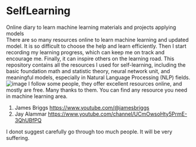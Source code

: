 # SelfLearning
Online diary to learn machine learning materials and projects applying models  
There are so many resources online to learn machine learning and updated model. It is so difficult to choose the help and learn efficiently. Then I start recording my learning progress, which can keep me on track and encourage me. Finally, it can inspire others on the learning road. 
This repository contains all the resources I used for self-learning, including the basic foundation math and statistic theory, neural network unit, and meaningful models, especially in Natural Language Processing (NLP) fields. 
![image](https://user-images.githubusercontent.com/30304636/208699270-aaf41cd6-47ab-4a83-9c97-0a69fe5e33cf.png)
I follow some people, they offer excellent resources online, and mostly are free. Many thanks to them. You can find any resource you need in machine learning area.
1.  James Briggs https://www.youtube.com/@jamesbriggs
2.  Jay Alammar  https://www.youtube.com/channel/UCmOwsoHty5PrmE-3QhUBfPQ

I donot suggest carefully go through too much people. It will be very suffering. 
